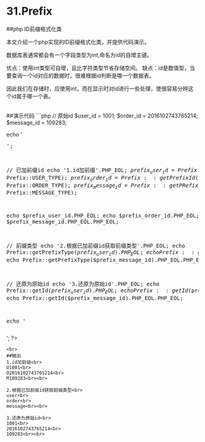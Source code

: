 # 31.Prefix
##php ID前缀格式化类

本文介绍一个php实现的ID前缀格式化类，并提供代码演示。

数据库表通常都会有一个字段类型为int,命名为id的自增主键。

优点：使用int类型可自增，且比字符类型节省存储空间。
缺点：id是数值型，当要查询一个id对应的数据时，很难根据id判断是哪一个数据表。

因此我们在存储时，应使用int，而在显示时对id进行一些处理，使很容易分辨这个id属于哪一个表。

<br>
##演示代码
```php
<?php
require 'Prefix.class.php';

// 原始id
$user_id = 1001;
$order_id = 2016102743765214;
$message_id = 109283;

echo '<pre>';

// 已加前缀id
echo '1.id加前缀'.PHP_EOL;
$prefix_user_id = Prefix::getPrefixId($user_id, Prefix::USER_TYPE);
$prefix_order_id = Prefix::getPrefixId($order_id, Prefix::ORDER_TYPE);
$prefix_message_id = Prefix::getPRefixId($message_id, Prefix::MESSAGE_TYPE);

echo $prefix_user_id.PHP_EOL;
echo $prefix_order_id.PHP_EOL;
echo $prefix_message_id.PHP_EOL.PHP_EOL;

// 前缀类型
echo '2.根据已加前缀id获取前缀类型'.PHP_EOL;
echo Prefix::getPrefixType($prefix_user_id).PHP_EOL;
echo Prefix::getPrefixType($prefix_order_id).PHP_EOL;
echo Prefix::getPrefixType($prefix_message_id).PHP_EOL.PHP_EOL;

// 还原为原始id
echo '3.还原为原始id'.PHP_EOL;
echo Prefix::getId($prefix_user_id).PHP_EOL;
echo Prefix::getId($prefix_order_id).PHP_EOL;
echo Prefix::getId($prefix_message_id).PHP_EOL.PHP_EOL;

echo '</pre>';
?>
```
<br>
##输出
1.id加前缀<br>
U1001<br>
O2016102743765214<br>
M109283<br><br>

2.根据已加前缀id获取前缀类型<br>
user<br>
order<br>
message<br><br>

3.还原为原始id<br>
1001<br>
2016102743765214<br>
109283<br><br>



